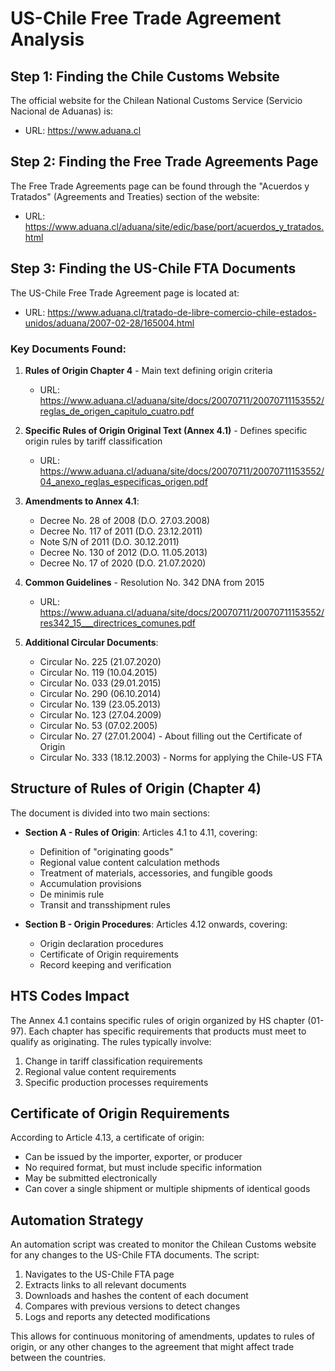 # US-Chile Free Trade Agreement Analysis

## Step 1: Finding the Chile Customs Website
The official website for the Chilean National Customs Service (Servicio Nacional de Aduanas) is:
- URL: https://www.aduana.cl

## Step 2: Finding the Free Trade Agreements Page
The Free Trade Agreements page can be found through the "Acuerdos y Tratados" (Agreements and Treaties) section of the website:
- URL: https://www.aduana.cl/aduana/site/edic/base/port/acuerdos_y_tratados.html

## Step 3: Finding the US-Chile FTA Documents
The US-Chile Free Trade Agreement page is located at:
- URL: https://www.aduana.cl/tratado-de-libre-comercio-chile-estados-unidos/aduana/2007-02-28/165004.html

### Key Documents Found:
1. **Rules of Origin Chapter 4** - Main text defining origin criteria
   - URL: https://www.aduana.cl/aduana/site/docs/20070711/20070711153552/reglas_de_origen_capitulo_cuatro.pdf

2. **Specific Rules of Origin Original Text (Annex 4.1)** - Defines specific origin rules by tariff classification
   - URL: https://www.aduana.cl/aduana/site/docs/20070711/20070711153552/04_anexo_reglas_especificas_origen.pdf

3. **Amendments to Annex 4.1**:
   - Decree No. 28 of 2008 (D.O. 27.03.2008)
   - Decree No. 117 of 2011 (D.O. 23.12.2011)
   - Note S/N of 2011 (D.O. 30.12.2011)
   - Decree No. 130 of 2012 (D.O. 11.05.2013)
   - Decree No. 17 of 2020 (D.O. 21.07.2020)

4. **Common Guidelines** - Resolution No. 342 DNA from 2015
   - URL: https://www.aduana.cl/aduana/site/docs/20070711/20070711153552/res342_15___directrices_comunes.pdf

5. **Additional Circular Documents**:
   - Circular No. 225 (21.07.2020)
   - Circular No. 119 (10.04.2015)
   - Circular No. 033 (29.01.2015)
   - Circular No. 290 (06.10.2014)
   - Circular No. 139 (23.05.2013)
   - Circular No. 123 (27.04.2009)
   - Circular No. 53 (07.02.2005)
   - Circular No. 27 (27.01.2004) - About filling out the Certificate of Origin
   - Circular No. 333 (18.12.2003) - Norms for applying the Chile-US FTA

## Structure of Rules of Origin (Chapter 4)
The document is divided into two main sections:
- **Section A - Rules of Origin**: Articles 4.1 to 4.11, covering:
  - Definition of "originating goods"
  - Regional value content calculation methods
  - Treatment of materials, accessories, and fungible goods
  - Accumulation provisions
  - De minimis rule
  - Transit and transshipment rules

- **Section B - Origin Procedures**: Articles 4.12 onwards, covering:
  - Origin declaration procedures
  - Certificate of Origin requirements
  - Record keeping and verification

## HTS Codes Impact
The Annex 4.1 contains specific rules of origin organized by HS chapter (01-97). Each chapter has specific requirements that products must meet to qualify as originating. The rules typically involve:
1. Change in tariff classification requirements
2. Regional value content requirements
3. Specific production processes requirements

## Certificate of Origin Requirements
According to Article 4.13, a certificate of origin:
- Can be issued by the importer, exporter, or producer
- No required format, but must include specific information
- May be submitted electronically
- Can cover a single shipment or multiple shipments of identical goods

## Automation Strategy
An automation script was created to monitor the Chilean Customs website for any changes to the US-Chile FTA documents. The script:
1. Navigates to the US-Chile FTA page
2. Extracts links to all relevant documents
3. Downloads and hashes the content of each document
4. Compares with previous versions to detect changes
5. Logs and reports any detected modifications

This allows for continuous monitoring of amendments, updates to rules of origin, or any other changes to the agreement that might affect trade between the countries.
